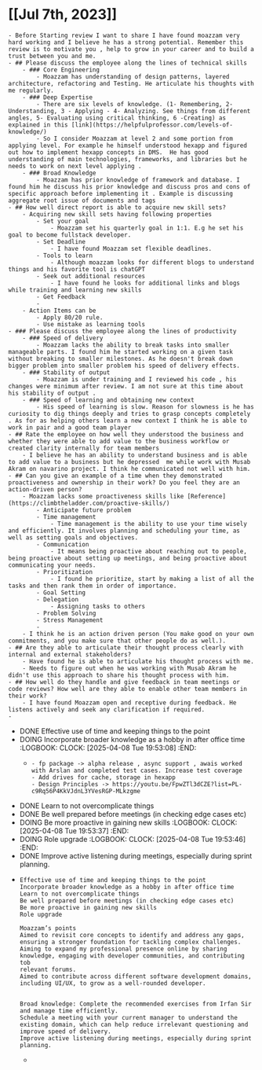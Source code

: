 # [[Jul 7th, 2023]]
	- Before Starting review I want to share I have found moazzam very hard working and I believe he has a strong potential. Remember this review is to motivate you , help to grow in your career and to build a trust between you and me.
	- ## Please discuss the employee along the lines of technical skills
		- ### Core Engineering
			- Moazzam has understanding of design patterns, layered architecture, refactoring and Testing. He articulate his thoughts with me regularly.
		- ### Deep Expertise
			- There are six levels of knowledge. (1- Remembering, 2- Understanding, 3 - Applying - 4- Analyzing. See things from different angles, 5- Evaluating using critical thinking, 6 -Creating) as explained in this [link](https://helpfulprofessor.com/levels-of-knowledge/)
			- So I consider Moazzam at level 2 and some portion from applying level. For example he himself understood hexapp and figured out how to implement hexapp concepts in DMS.  He has good understanding of main technologies, frameworks, and libraries but he needs to work on next level applying .
		- ### Broad Knowledge
			- Moazzam has prior knowledge of framework and database. I found him he discuss his prior knowledge and discuss pros and cons of specific approach before implementing it . Example is discussing aggregate root issue of documents and tags
	- ## How well direct report is able to acquire new skill sets?
		- Acquiring new skill sets having following properties
			- Set your goal
				- Moazzam set his quarterly goal in 1:1. E.g he set his goal to become fullstack developer.
			- Set Deadline
				- I have found Moazzam set flexible deadlines.
			- Tools to learn
				- Although moazzam looks for different blogs to understand things and his favorite tool is chatGPT
			- Seek out additional resources
				- I have found he looks for additional links and blogs while training and learning new skills
			- Get Feedback
			-
		- Action Items can be
			- Apply 80/20 rule.
			- Use mistake as learning tools
	- ### Please discuss the employee along the lines of productivity
		- ### Speed of delivery
			- Moazzam lacks the ability to break tasks into smaller manageable parts. I found him he started working on a given task without breaking to smaller milestones. As he doesn't break down bigger problem into smaller problem his speed of delivery effects.
		- ### Stability of output
			- Moazzam is under training and I reviewed his code , his changes were minimum after review. I am not sure at this time about his stability of output .
		- ### Speed of learning and obtaining new context
			- His speed of learning is slow. Reason for slowness is he has curiosity to dig things deeply and tries to grasp concepts completely . As for as helping others learn a new context I think he is able to work in pair and a good team player
	- ## Rate the employee on how well they understood the business and whether they were able to add value to the business workflow or created clarity internally for team members
		- I believe he has an ability to understand business and is able to add value to a business but he depressed  me while work with Musab Akram on navarino project. I think he communicated not well with him.
	- ## Can you give an example of a time when they demonstrated proactiveness and ownership in their work? Do you feel they are an action-driven person?
		- Moazzam lacks some proactiveness skills like [Reference](https://climbtheladder.com/proactive-skills/)
			- Anticipate future problem
			- Time management
				- Time management is the ability to use your time wisely and efficiently. It involves planning and scheduling your time, as well as setting goals and objectives.
			- Communication
				- It means being proactive about reaching out to people, being proactive about setting up meetings, and being proactive about communicating your needs.
			- Prioritization
				- I found he prioritize, start by making a list of all the tasks and then rank them in order of importance.
			- Goal Setting
			- Delegation
				- Assigning tasks to others
			- Problem Solving
			- Stress Management
			-
		- I think he is an action driven person (You make good on your own commitments, and you make sure that other people do as well.).
	- ## Are they able to articulate their thought process clearly with internal and external stakeholders?
		- Have found he is able to articulate his thought process with me.
		- Needs to figure out when he was working with Musab Akram he didn't use this approach to share his thought process with him.
	- ## How well do they handle and give feedback in team meetings or code reviews? How well are they able to enable other team members in their work?
		- I have found Moazzam open and receptive during feedback. He listens actively and seek any clarification if required.
	-
- DONE Effective use of time and keeping things to the point
- DOING Incorporate broader knowledge as a hobby in after office time
  :LOGBOOK:
  CLOCK: [2025-04-08 Tue 19:53:08]
  :END:
	- ```apl
	  - fp package -> alpha release , async support , awais worked with Arslan and completed test cases. Increase test coverage
	  - Add drives for cache, storage in hexapp
	  - Design Principles -> https://youtu.be/FpwZTl3dCZE?list=PL-c9Rq56P4KkVJdnL3YVesRGP-MLkzgme
	  ```
- DONE Learn to not overcomplicate things
- DONE Be well prepared before meetings (in checking edge cases etc)
- DOING Be more proactive in gaining new skills
  :LOGBOOK:
  CLOCK: [2025-04-08 Tue 19:53:37]
  :END:
- DOING Role upgrade
  :LOGBOOK:
  CLOCK: [2025-04-08 Tue 19:53:46]
  :END:
- DONE  Improve active listening during meetings, especially during sprint planning.
- ```apl
  Effective use of time and keeping things to the point
  Incorporate broader knowledge as a hobby in after office time
  Learn to not overcomplicate things
  Be well prepared before meetings (in checking edge cases etc)
  Be more proactive in gaining new skills
  Role upgrade
  
  Moazzam’s points
  Aimed to revisit core concepts to identify and address any gaps, ensuring a stronger foundation for tackling complex challenges.
  Aiming to expand my professional presence online by sharing knowledge, engaging with developer communities, and contributing tob
  relevant forums.
  Aimed to contribute across different software development domains, including UI/UX, to grow as a well-rounded developer.
  
  
  Broad knowledge: Complete the recommended exercises from Irfan Sir and manage time efficiently.
  Schedule a meeting with your current manager to understand the existing domain, which can help reduce irrelevant questioning and improve speed of delivery.
  Improve active listening during meetings, especially during sprint planning.
  ```
	-